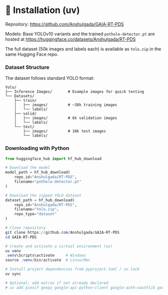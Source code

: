 # 🚀 Installation (uv)

Repository: https://github.com/Anshulgada/GAIA-RT-PDS

Models: Base YOLOv10 variants and the trained `pothole-detector.pt` are hosted at https://huggingface.co/datasets/Anshulgada/RT-PDS

The full dataset (50k images and labels each) is available as `Yolo.zip` in the same Hugging Face repo.

### Dataset Structure

The dataset follows standard YOLO format:

```
Yolo/
├── Inference Images/       # Example images for quick testing
└── Datasets/
	├── train/
	│   ├── images/         # ~38k training images
	│   └── labels/
	├── valid/
	│   ├── images/         # 6k validation images
	│   └── labels/
	└── test/
		├── images/         # 10k test images
		└── labels/
```

### Downloading with Python

```python
from huggingface_hub import hf_hub_download

# Download the model
model_path = hf_hub_download(
	repo_id="Anshulgada/RT-PDS",
	filename="pothole-detector.pt"
)

# Download the zipped YOLO dataset
dataset_path = hf_hub_download(
	repo_id="Anshulgada/RT-PDS",
	filename="Yolo.zip",
	repo_type="dataset"
)
```

```powershell
# Clone repository
git clone https://github.com/Anshulgada/GAIA-RT-PDS
cd GAIA-RT-PDS

# Create and activate a virtual environment (uv)
uv venv
.venv\Scripts\activate     # Windows
source .venv/bin/activate  # Linux/Mac

# Install project dependencies from pyproject.toml / uv.lock
uv sync

# Optional: add extras if not already declared
# uv add piexif geopy google-api-python-client google-auth-oauthlib google-auth-httplib2 rich-click huggingface_hub
```
